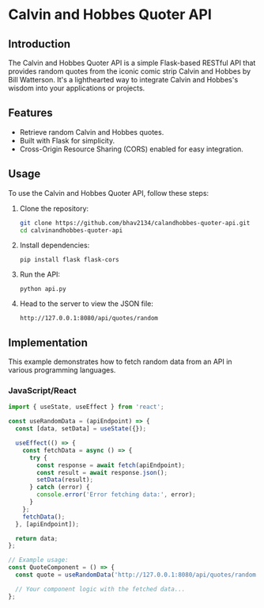 # Calvin and Hobbes Quoter API

## Introduction

The Calvin and Hobbes Quoter API is a simple Flask-based RESTful API that provides random quotes from the iconic comic strip Calvin and Hobbes by Bill Watterson. It's a lighthearted way to integrate Calvin and Hobbes's wisdom into your applications or projects.

## Features

- Retrieve random Calvin and Hobbes quotes.
- Built with Flask for simplicity.
- Cross-Origin Resource Sharing (CORS) enabled for easy integration.

## Usage

To use the Calvin and Hobbes Quoter API, follow these steps:

1. Clone the repository:

   ```bash
   git clone https://github.com/bhav2134/calandhobbes-quoter-api.git
   cd calvinandhobbes-quoter-api

2. Install dependencies:

   ```
   pip install flask flask-cors
3. Run the API:

   ```
   python api.py
4. Head to the server to view the JSON file:

   ```
   http://127.0.0.1:8080/api/quotes/random

## Implementation

This example demonstrates how to fetch random data from an API in various programming languages.

### JavaScript/React

```javascript
import { useState, useEffect } from 'react';

const useRandomData = (apiEndpoint) => {
  const [data, setData] = useState({});

  useEffect(() => {
    const fetchData = async () => {
      try {
        const response = await fetch(apiEndpoint);
        const result = await response.json();
        setData(result);
      } catch (error) {
        console.error('Error fetching data:', error);
      }
    };
    fetchData();
  }, [apiEndpoint]);

  return data;
};

// Example usage:
const QuoteComponent = () => {
  const quote = useRandomData('http://127.0.0.1:8080/api/quotes/random');

  // Your component logic with the fetched data...
};

